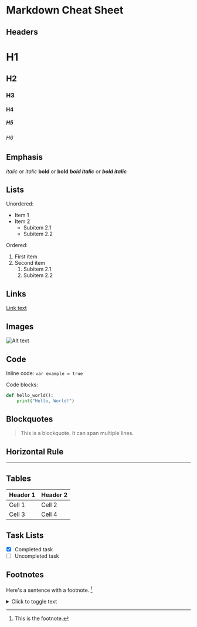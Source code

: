 # Markdown Cheat Sheet

## Headers

# H1

## H2

### H3

#### H4

##### H5

###### H6

## Emphasis

_italic_ or _italic_
**bold** or **bold**
**_bold italic_** or **_bold italic_**

## Lists

Unordered:

- Item 1
- Item 2
  - Subitem 2.1
  - Subitem 2.2

Ordered:

1. First item
2. Second item
   1. Subitem 2.1
   2. Subitem 2.2

## Links

[Link text](https://www.example.com)

## Images

![Alt text](image-url.jpg)

## Code

Inline code: `var example = true`

Code blocks:

```python
def hello_world():
    print("Hello, World!")
```

## Blockquotes

> This is a blockquote.
> It can span multiple lines.

## Horizontal Rule

---

## Tables

| Header 1 | Header 2 |
| -------- | -------- |
| Cell 1   | Cell 2   |
| Cell 3   | Cell 4   |

## Task Lists

- [x] Completed task
- [ ] Uncompleted task

## Footnotes

Here's a sentence with a footnote. [^1]

[^1]: This is the footnote.

<details>
  <summary>Click to toggle text</summary>
  This is the hidden text that will be shown when you click the summary.
</details>
